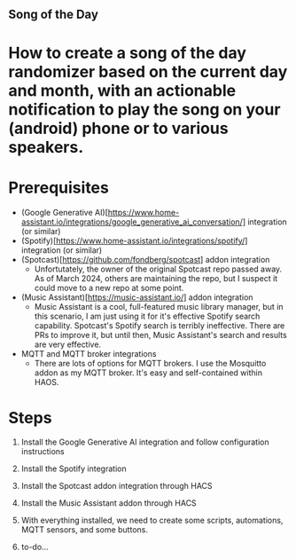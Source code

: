 ## Song of the Day
# How to create a song of the day randomizer based on the current day and month, with an actionable notification to play the song on your (android) phone or to various speakers.


# Prerequisites
- (Google Generative AI)[https://www.home-assistant.io/integrations/google_generative_ai_conversation/] integration (or similar)
- (Spotify)[https://www.home-assistant.io/integrations/spotify/] integration (or similar)
- (Spotcast)[https://github.com/fondberg/spotcast] addon integration
  - Unfortutately, the owner of the original Spotcast repo passed away. As of March 2024, others are maintaining the repo, but I suspect it could move to a new repo at some point.
- (Music Assistant)[https://music-assistant.io/] addon integration
  - Music Assistant is a cool, full-featured music library manager, but in this scenario, I am just using it for it's effective Spotify search capability. Spotcast's Spotify search is terribly ineffective. There are PRs to improve it, but until then, Music Assistant's search and results are very effective.
- MQTT and MQTT broker integrations
  - There are lots of options for MQTT brokers. I use the Mosquitto addon as my MQTT broker. It's easy and self-contained within HAOS.

# Steps

1. Install the Google Generative AI integration and follow configuration instructions
2. Install the Spotify integration
3. Install the Spotcast addon integration through HACS
4. Install the Music Assistant addon through HACS

5. With everything installed, we need to create some scripts, automations, MQTT sensors, and some buttons.

6. to-do...
